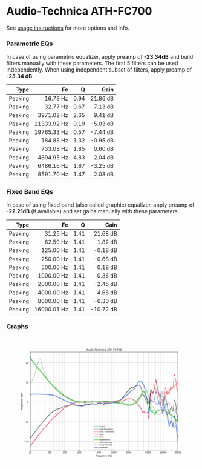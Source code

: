 # Audio-Technica ATH-FC700
See [usage instructions](https://github.com/jaakkopasanen/AutoEq#usage) for more options and info.

### Parametric EQs
In case of using parametric equalizer, apply preamp of **-23.34dB** and build filters manually
with these parameters. The first 5 filters can be used independently.
When using independent subset of filters, apply preamp of **-23.34 dB**.

| Type    | Fc          |    Q | Gain     |
|--------:|------------:|-----:|---------:|
| Peaking | 16.79 Hz    | 0.94 | 21.86 dB |
| Peaking | 32.77 Hz    | 0.67 | 7.13 dB  |
| Peaking | 3971.02 Hz  | 2.65 | 9.41 dB  |
| Peaking | 11333.92 Hz | 0.19 | -5.03 dB |
| Peaking | 19765.33 Hz | 0.57 | -7.44 dB |
| Peaking | 184.88 Hz   | 1.32 | -0.95 dB |
| Peaking | 733.08 Hz   | 1.85 | 0.60 dB  |
| Peaking | 4894.95 Hz  | 4.83 | 2.04 dB  |
| Peaking | 6486.16 Hz  | 1.87 | -3.25 dB |
| Peaking | 8591.70 Hz  | 1.47 | 2.08 dB  |

### Fixed Band EQs
In case of using fixed band (also called graphic) equalizer, apply preamp of **-22.21dB**
(if available) and set gains manually with these parameters.

| Type    | Fc          |    Q | Gain      |
|--------:|------------:|-----:|----------:|
| Peaking | 31.25 Hz    | 1.41 | 21.68 dB  |
| Peaking | 62.50 Hz    | 1.41 | 1.82 dB   |
| Peaking | 125.00 Hz   | 1.41 | -0.18 dB  |
| Peaking | 250.00 Hz   | 1.41 | -0.68 dB  |
| Peaking | 500.00 Hz   | 1.41 | 0.18 dB   |
| Peaking | 1000.00 Hz  | 1.41 | 0.36 dB   |
| Peaking | 2000.00 Hz  | 1.41 | -2.45 dB  |
| Peaking | 4000.00 Hz  | 1.41 | 4.68 dB   |
| Peaking | 8000.00 Hz  | 1.41 | -6.30 dB  |
| Peaking | 16000.01 Hz | 1.41 | -10.72 dB |

### Graphs
![](./Audio-Technica%20ATH-FC700.png)